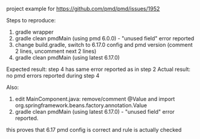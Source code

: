 project example for https://github.com/pmd/pmd/issues/1952

Steps to reproduce:
1. gradle wrapper
2. gradle clean pmdMain (using pmd 6.0.0) - "unused field" error reported
3. change build.gradle, switch to 6.17.0 config and pmd version (comment 2 lines, uncomment next 2 lines)
4. gradle clean pmdMain (using latest 6.17.0)

Expected result: step 4 has same error reported as in step 2
Actual result: no pmd errors reported during step 4

Also:
1. edit MainComponent.java: remove/comment @Value and import org.springframework.beans.factory.annotation.Value
2. gradle clean pmdMain (using latest 6.17.0) - "unused field" error reported.

this proves that 6.17 pmd config is correct and rule is actually checked